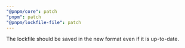 ```yaml
---
"@pnpm/core": patch
"pnpm": patch
"@pnpm/lockfile-file": patch
---
```


The lockfile should be saved in the new format even if it is up-to-date.
